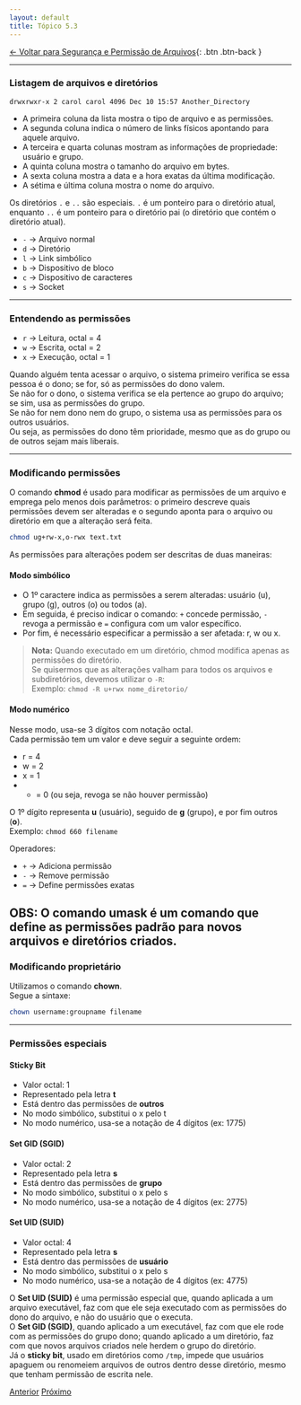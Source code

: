 ```yaml
---
layout: default 
title: Tópico 5.3
---
```


[← Voltar para Segurança e Permissão de Arquivos](/linux-essentials/01-book-lpi/Topico-05-Seguranca-e-Permissao-de-Arquivos/){: .btn .btn-back }

---

### Listagem de arquivos e diretórios

```
drwxrwxr-x 2 carol carol 4096 Dec 10 15:57 Another_Directory
```

- A primeira coluna da lista mostra o tipo de arquivo e as permissões.
- A segunda coluna indica o número de links físicos apontando para aquele arquivo.
- A terceira e quarta colunas mostram as informações de propriedade: usuário e grupo.
- A quinta coluna mostra o tamanho do arquivo em bytes.
- A sexta coluna mostra a data e a hora exatas da última modificação.
- A sétima e última coluna mostra o nome do arquivo.

Os diretórios `.` e `..` são especiais. `.` é um ponteiro para o diretório atual, enquanto `..` é um ponteiro para o diretório pai (o diretório que contém o diretório atual).

- `-` → Arquivo normal
- `d` → Diretório
- `l` → Link simbólico
- `b` → Dispositivo de bloco
- `c` → Dispositivo de caracteres
- `s` → Socket

---

### Entendendo as permissões

- `r` → Leitura, octal = 4
- `w` → Escrita, octal = 2
- `x` → Execução, octal = 1

Quando alguém tenta acessar o arquivo, o sistema primeiro verifica se essa pessoa é o dono; se for, só as permissões do dono valem.  
Se não for o dono, o sistema verifica se ela pertence ao grupo do arquivo; se sim, usa as permissões do grupo.  
Se não for nem dono nem do grupo, o sistema usa as permissões para os outros usuários.  
Ou seja, as permissões do dono têm prioridade, mesmo que as do grupo ou de outros sejam mais liberais.

---

### Modificando permissões

O comando **chmod** é usado para modificar as permissões de um arquivo e emprega pelo menos dois parâmetros: o primeiro descreve quais permissões devem ser alteradas e o segundo aponta para o arquivo ou diretório em que a alteração será feita.

```sh
chmod ug+rw-x,o-rwx text.txt
```

As permissões para alterações podem ser descritas de duas maneiras:

#### Modo simbólico

- O 1º caractere indica as permissões a serem alteradas: usuário (u), grupo (g), outros (o) ou todos (a).
- Em seguida, é preciso indicar o comando: `+` concede permissão, `-` revoga a permissão e `=` configura com um valor específico.
- Por fim, é necessário especificar a permissão a ser afetada: r, w ou x.

> **Nota:** Quando executado em um diretório, chmod modifica apenas as permissões do diretório.  
> Se quisermos que as alterações valham para todos os arquivos e subdiretórios, devemos utilizar o `-R`:  
> Exemplo: `chmod -R u+rwx nome_diretorio/`

#### Modo numérico

Nesse modo, usa-se 3 dígitos com notação octal.  
Cada permissão tem um valor e deve seguir a seguinte ordem:

- r = 4
- w = 2
- x = 1
- - = 0 (ou seja, revoga se não houver permissão)

O 1º dígito representa **u** (usuário), seguido de **g** (grupo), e por fim outros (**o**).  
Exemplo: `chmod 660 filename`

Operadores:
- `+` → Adiciona permissão
- `-` → Remove permissão
- `=` → Define permissões exatas

OBS: O comando **umask** é um comando que define as permissões padrão para novos arquivos e diretórios criados.
---

### Modificando proprietário

Utilizamos o comando **chown**.  
Segue a sintaxe:

```sh
chown username:groupname filename
```

---

### Permissões especiais

#### Sticky Bit

- Valor octal: 1
- Representado pela letra **t**
- Está dentro das permissões de **outros**
- No modo simbólico, substitui o x pelo t
- No modo numérico, usa-se a notação de 4 dígitos (ex: 1775)

#### Set GID (SGID)

- Valor octal: 2
- Representado pela letra **s**
- Está dentro das permissões de **grupo**
- No modo simbólico, substitui o x pelo s
- No modo numérico, usa-se a notação de 4 dígitos (ex: 2775)

#### Set UID (SUID)

- Valor octal: 4
- Representado pela letra **s**
- Está dentro das permissões de **usuário**
- No modo simbólico, substitui o x pelo s
- No modo numérico, usa-se a notação de 4 dígitos (ex: 4775)

O **Set UID (SUID)** é uma permissão especial que, quando aplicada a um arquivo executável, faz com que ele seja executado com as permissões do dono do arquivo, e não do usuário que o executa.  
O **Set GID (SGID)**, quando aplicado a um executável, faz com que ele rode com as permissões do grupo dono; quando aplicado a um diretório, faz com que novos arquivos criados nele herdem o grupo do diretório.  
Já o **sticky bit**, usado em diretórios como `/tmp`, impede que usuários apaguem ou renomeiem arquivos de outros dentro desse diretório, mesmo que tenham permissão de escrita nele.

<div class="nav-buttons two-buttons">
  <a href="/linux-essentials/01-book-lpi/Topico-05-Seguranca-e-Permissao-de-Arquivos/5.2-CriandoUsuariosAndGrupos" class="btn btn-back">Anterior</a>
  <a href="/linux-essentials/01-book-lpi/Topico-05-Seguranca-e-Permissao-de-Arquivos/5.4-DiretoriosAndArquivosEspeciais" class="btn btn-back">Próximo</a>
</div>
